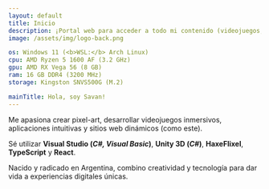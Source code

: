 ```yaml
---
layout: default
title: Inicio
description: ¡Portal web para acceder a todo mi contenido (videojuegos, aplicaciones, dibujos, etc)!
image: /assets/img/logo-back.png

os: Windows 11 (<b>WSL:</b> Arch Linux)
cpu: AMD Ryzen 5 1600 AF (3.2 GHz)
gpu: AMD RX Vega 56 (8 GB)
ram: 16 GB DDR4 (3200 MHz)
storage: Kingston SNVS500G (M.2)

mainTitle: Hola, soy Savan!
---
```


Me apasiona crear pixel-art, desarrollar videojuegos inmersivos, aplicaciones intuitivas y sitios web dinámicos (como este).

Sé utilizar **Visual Studio (_C#, Visual Basic_)**, **Unity 3D (_C#_)**, **HaxeFlixel**, **TypeScript** y **React**.

Nacido y radicado en Argentina, combino creatividad y tecnología para dar vida a experiencias digitales únicas.

